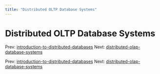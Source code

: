 ```yaml
---
title: "Distributed OLTP Database Systems"
---
```


# Distributed OLTP Database Systems

Prev: [introduction-to-distributed-databases](introduction-to-distributed-databases.md)
Next: [distributed-olap-database-systems](distributed-olap-database-systems.md)



Prev: [introduction-to-distributed-databases](introduction-to-distributed-databases.md)
Next: [distributed-olap-database-systems](distributed-olap-database-systems.md)
